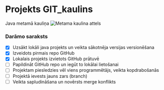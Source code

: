 # Projekts GIT_kaulins
Java metamā kauliņa 
![Metama kaulina attels](https://www.openart.lv/wp-content/uploads/2015/12/metamie-kaulini.png)

### **Darāmo saraksts**
- [x] Uzsākt lokāli java projekts un veikta sākotnēja versijas versionēšana
- [x] Izveidots pirmais repo GitHub
- [x] Lokalais projekts izvietots GitHub prātuvē
- [ ] Papildināt GitHub repo un iegūt to lokālai lietošanai
- [ ] Projektam piesledzies vēl viens programmētājs, veikta kopdrabošanās
- [ ] Projektā ievests jauns zars (branch)
- [ ] Veikta sapludināšana un novērsts merge konflikts
